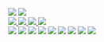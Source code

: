 <img src="https://github-readme-stats.vercel.app/api/top-langs/?username=anuraghazra&layout=compact" />
<img src="https://profile-counter.glitch.me/ashen114/count.svg" />
<div>
  <a href="https://ashen114.github.io/" target="_blank">
    <img src="https://img.shields.io/badge/Blog--null?style=social&logo=github&logoColor=black" />
  </a>
  <a href="mailto:guxs2016@gmail.com" target="_blank">
    <img src="https://img.shields.io/badge/Gmail--null?style=social&logo=gmail&logoColor=black" />
  </a>
  <a href="https://steamcommunity.com/id/ashen114/" target="_blank">
    <img src="https://img.shields.io/badge/Steam--null?style=social&logo=steam&logoColor=black" />
  </a>
  <a href="https://twitter.com/ashen114_" target="_blank">
    <img src="https://img.shields.io/badge/Twitter--null?style=social&logo=twitter&logoColor=black" />
  </a>
</div>
<div>
  <img src="https://img.shields.io/badge/-JavaScript-000000?style=flat-square&logo=JavaScript&logoColor=FCDC00" />
  <img src="https://img.shields.io/badge/-Vue-3FB27F?style=flat-square&logo=Vue.js&logoColor=F7F7F7" />
  <img src="https://img.shields.io/badge/-TypeScript-007ACC?style=flat-square&logo=TypeScript&logoColor=fff" />
  <img src="https://img.shields.io/badge/-Angular-DD0031?style=flat-square&logo=Angular&logoColor=fff" />
  <img src="https://img.shields.io/badge/-React-282C34?style=flat-square&logo=React&logoColor=61DAFB" />
  <img src="https://img.shields.io/badge/-Electron-2E3040?style=flat-square&logo=Electron&logoColor=9DE5F3" />
  <img src="https://img.shields.io/badge/-Node-333?style=flat-square&logo=Node.js&logoColor=#689F63" />
  <img src="https://img.shields.io/badge/-C++-00427E?style=flat-square&logo=cplusplus&logoColor=779FCC" />
  <img src="https://img.shields.io/badge/-QT-004920?style=flat-square&logo=qt&logoColor=3FC74F" />
</div>

